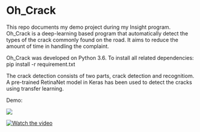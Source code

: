 # Oh_Crack
This repo documents my demo project during my Insight program. 
Oh_Crack is a deep-learning based program that automatically detect the types of the crack commonly found on the road. It aims to reduce the amount of time in handling the complaint. 

Oh_Crack was developed on Python 3.6.
To install all related dependencies:
pip install -r requirement.txt

The crack detection consists of two parts, crack detection and recognitiom. A pre-trained RetinaNet model in Keras has been used to detect the cracks using transfer learning. 

Demo:

![](https://drive.google.com/open?id=1d7roJp6-EWpKm5a9V0aSc4qdIsYRuU1s)

[![Watch the video](https://drive.google.com/open?id=1PxGHir_qSUjQSJARozNPrqRJZR63ovDK)](https://drive.google.com/open?id=1d7roJp6-EWpKm5a9V0aSc4qdIsYRuU1s)
